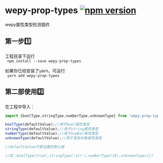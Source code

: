 # wepy-prop-types [![npm version](https://badge.fury.io/js/wepy-prop-types.svg)](https://badge.fury.io/js/wepy-prop-types)

wepy属性类型检测插件
## 第一步1️⃣
工程目录下运行
<br>` npm install --save wepy-prop-types`

如果你已经安装了yarn，可运行
<br>` yarn add wepy-prop-types`
## 第二部使用2️⃣
在工程中导入：
```js
import {boolType,stringType,numberType,unknownType} from 'wepy-prop-types';

boolType(defaultValue);//用于bool属性类型
stringType(defaultValue);//用于string属性类型
numberType(defaultValue);//用于number属性类型
unknownType(defaultValue);//用于其他对象属性类型

//defaultValue代表设置的默认值

//如：boolType(true),stringType('str'),numberType(10),unknownType({})
```
